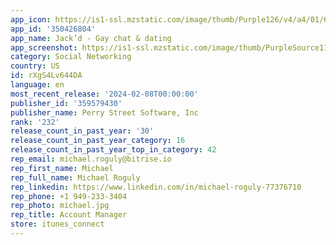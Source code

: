 ```yaml
---
app_icon: https://is1-ssl.mzstatic.com/image/thumb/Purple126/v4/a4/01/62/a401627b-993b-d5cf-a22e-de3df01c944b/JackdAppIcon-0-0-1x_U007epad-0-0-85-220.png/1024x1024bb.png
app_id: '350426804'
app_name: Jack’d - Gay chat & dating
app_screenshot: https://is1-ssl.mzstatic.com/image/thumb/PurpleSource116/v4/c9/e1/5d/c9e15d68-45f0-23be-dfd9-63e5ce31198f/e0630dd0-4645-498f-84da-35629eedf8ed_1_Apple_Iphone_12_Screenshot_US_EN_An_App.jpg/1242x2688bb.png
category: Social Networking
country: US
id: rXgS4Lv644DA
language: en
most_recent_release: '2024-02-08T00:00:00'
publisher_id: '359579430'
publisher_name: Perry Street Software, Inc
rank: '232'
release_count_in_past_year: '30'
release_count_in_past_year_category: 16
release_count_in_past_year_top_in_category: 42
rep_email: michael.roguly@bitrise.io
rep_first_name: Michael
rep_full_name: Michael Roguly
rep_linkedin: https://www.linkedin.com/in/michael-roguly-77376710
rep_phone: +1 949-233-3404
rep_photo: michael.jpg
rep_title: Account Manager
store: itunes_connect
---
```

